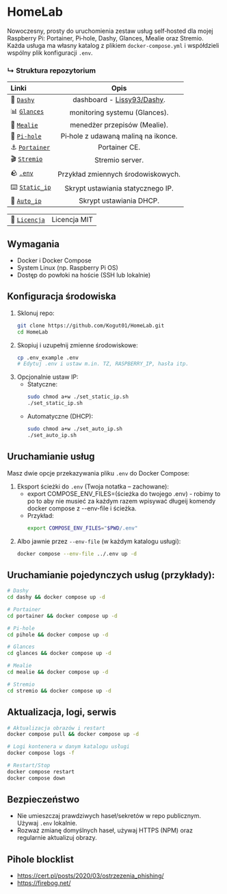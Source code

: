 # HomeLab

Nowoczesny, prosty do uruchomienia zestaw usług self‑hosted dla mojej Raspberry Pi: Portainer, Pi‑hole, Dashy, Glances, Mealie oraz Stremio. Każda usługa ma własny katalog z plikiem `docker-compose.yml` i współdzieli wspólny plik konfiguracji `.env`.

### ↳ Struktura repozytorium

<div align="center">

| Linki | Opis |
| :--- | :---: |
| 🚀 [`Dashy`](../dashy/docker-compose.yml) | dashboard - [Lissy93/Dashy](https://github.com/Lissy93/dashy). |
| 📊 [`Glances`](../glances/docker-compose.yml) | monitoring systemu (Glances). |
| 🍔 [`Mealie`](../mealie/docker-compose.yml) | menedżer przepisów (Mealie). |
| 🍓 [`Pi-hole`](../pihole/docker-compose.yml) | Pi‑hole z udawaną maliną na ikonce. |
| ⚓️ [`Portainer`](../portainer/docker-compose.yml) | Portainer CE. |
| 🎬 [`Stremio`](../stremio/docker-compose.yml) | Stremio server. |
| 🪨 [`.env`](../.env_example) | Przykład zmiennych środowiskowych. | 
| ⌨️ [`Static_ip`](../set_static_ip.sh) | Skrypt ustawiania statycznego IP. |
| 🚌 [`Auto_ip`](../set_auto_ip.sh) | Skrypt ustawiania DHCP. |

| | |
| :--- | :---: |
| 📜 [`Licencja`](../LICENSE) | Licencja MIT |

</div>


## Wymagania
- Docker i Docker Compose
- System Linux (np. Raspberry Pi OS)
- Dostęp do powłoki na hoście (SSH lub lokalnie)

## Konfiguracja środowiska
1. Sklonuj repo:
   ```sh
   git clone https://github.com/Kogut01/HomeLab.git
   cd HomeLab
   ```
2. Skopiuj i uzupełnij zmienne środowiskowe:
   ```sh
   cp .env_example .env
   # Edytuj .env i ustaw m.in. TZ, RASPBERRY_IP, hasła itp.
   ```
3. Opcjonalnie ustaw IP:
   - Statyczne:  
     ```sh
     sudo chmod a+w ./set_static_ip.sh
     ./set_static_ip.sh
     ```
   - Automatyczne (DHCP):  
     ```sh
     sudo chmod a+w ./set_auto_ip.sh
     ./set_auto_ip.sh
     ```

## Uruchamianie usług
Masz dwie opcje przekazywania pliku `.env` do Docker Compose:

1. Eksport ścieżki do `.env` (Twoja notatka – zachowane):
    - export COMPOSE_ENV_FILES=(ścieżka do twojego .env) - robimy to po to aby nie musieć za każdym razem wpisywać długeij komendy docker compose z --env-file i ścieżka.
    - Przykład:
        ```sh
        export COMPOSE_ENV_FILES="$PWD/.env"
        ```
2. Albo jawnie przez `--env-file` (w każdym katalogu usługi):
    ```sh
    docker compose --env-file ../.env up -d
    ```

## Uruchamianie pojedynczych usług (przykłady):
```sh
# Dashy
cd dashy && docker compose up -d

# Portainer
cd portainer && docker compose up -d

# Pi-hole
cd pihole && docker compose up -d

# Glances
cd glances && docker compose up -d

# Mealie
cd mealie && docker compose up -d

# Stremio
cd stremio && docker compose up -d
```

## Aktualizacja, logi, serwis
```sh
# Aktualizacja obrazów i restart
docker compose pull && docker compose up -d

# Logi kontenera w danym katalogu usługi
docker compose logs -f

# Restart/Stop
docker compose restart
docker compose down
```


## Bezpieczeństwo
- Nie umieszczaj prawdziwych haseł/sekretów w repo publicznym. Używaj `.env` lokalnie.
- Rozważ zmianę domyślnych haseł, używaj HTTPS (NPM) oraz regularnie aktualizuj obrazy.

## Pihole blocklist
- https://cert.pl/posts/2020/03/ostrzezenia_phishing/
- https://firebog.net/